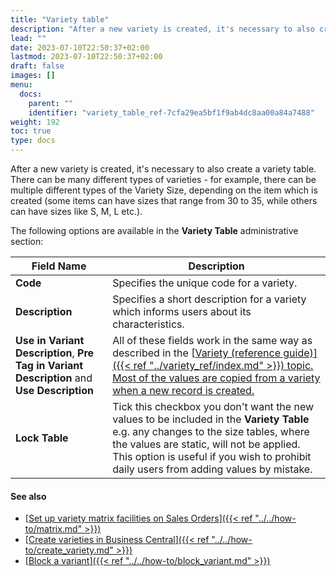 ```yaml
---
title: "Variety table"
description: "After a new variety is created, it's necessary to also create a variety table. There can be many different types of varieties - for example, there can be multiple different types of the Variety Size, depending on the item which is created."
lead: ""
date: 2023-07-10T22:50:37+02:00
lastmod: 2023-07-10T22:50:37+02:00
draft: false
images: []
menu:
  docs:
    parent: ""
    identifier: "variety_table_ref-7cfa29ea5bf1f9ab4dc8aa00a84a7488"
weight: 192
toc: true
type: docs
---
```


After a new variety is created, it's necessary to also create a variety table. There can be many different types of varieties - for example, there can be multiple different types of the Variety Size, depending on the item which is created (some items can have sizes that range from 30 to 35, while others can have sizes like S, M, L etc.).

The following options are available in the **Variety Table** administrative section:

| Field Name      | Description |
| ----------- | ----------- |
| **Code**       | Specifies the unique code for a variety.    |
| **Description**   | Specifies a short description for a variety which informs users about its characteristics.      |
| **Use in Variant Description**, **Pre Tag in Variant Description** and **Use Description**  | All of these fields work in the same way as described in the [<ins>Variety (reference guide)<ins>]({{< ref "../variety_ref/index.md" >}}) topic. Most of the values are copied from a variety when a new record is created.  |
| **Lock Table** | Tick this checkbox you don't want the new values to be included in the **Variety Table** e.g. any changes to the size tables, where the values are static, will not be applied. This option is useful if you wish to prohibit daily users from adding values by mistake.  |

#### See also

- [<ins>Set up variety matrix facilities on Sales Orders<ins>]({{< ref "../../how-to/matrix.md" >}})
- [<ins>Create varieties in Business Central<ins>]({{< ref "../../how-to/create_variety.md" >}})
- [<ins>Block a variant<ins>]({{< ref "../../how-to/block_variant.md" >}})